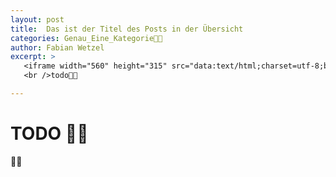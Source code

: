 ```yaml
---
layout: post
title:  Das ist der Titel des Posts in der Übersicht
categories: Genau_Eine_Kategorie🦆💥
author: Fabian Wetzel
excerpt: >
   <iframe width="560" height="315" src="data:text/html;charset=utf-8;base64,PGJvZHkgc3R5bGU9ImJhY2tncm91bmQ6cmVkO2ZvbnQ6MTUzcHggY29uc29sYXM7Ij5WSURFTzwvYm9keT4=" frameborder="0" allowfullscreen></iframe>
   <br />todo🦆💥

---
```

# TODO 🦆💥

🦆💥